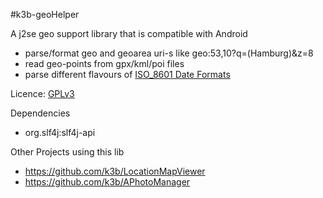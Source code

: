 #k3b-geoHelper

A j2se geo support library that is compatible with Android

* parse/format geo and geoarea uri-s like geo:53,10?q=(Hamburg)&z=8
* read geo-points from gpx/kml/poi files
* parse different flavours of [ISO_8601 Date Formats](en.wikipedia.org/wiki/ISO_8601)

Licence: [GPLv3](http://www.gnu.org/licenses/gpl-3.0)<br/>

Dependencies

* org.slf4j:slf4j-api

Other Projects using this lib

* https://github.com/k3b/LocationMapViewer
* https://github.com/k3b/APhotoManager

